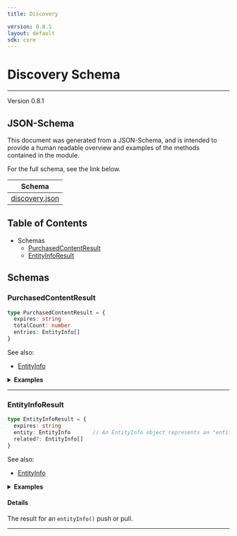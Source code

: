 ```yaml
---
title: Discovery

version: 0.8.1
layout: default
sdk: core
---
```

# Discovery Schema
---
Version 0.8.1


## JSON-Schema
This document was generated from a JSON-Schema, and is intended to provide a human readable overview and examples of the methods contained in the module.

For the full schema, see the link below.

| Schema |
|--------|
| [discovery.json](https://github.com/rdkcentral/firebolt-openrpc/blob/feature/badger-parity/src/schemas/discovery.json) |

## Table of Contents
 
 - Schemas
    - [PurchasedContentResult](#purchasedcontentresult)
    - [EntityInfoResult](#entityinforesult)


## Schemas

### PurchasedContentResult

```typescript
type PurchasedContentResult = {
  expires: string
  totalCount: number
  entries: EntityInfo[]
}
```

See also: 

 - [EntityInfo](../../schemas/entertainment#entityinfo)


<details>
  <summary><b>Examples</b></summary>

```json
```

</details>




---

### EntityInfoResult

```typescript
type EntityInfoResult = {
  expires: string
  entity: EntityInfo       // An EntityInfo object represents an "entity" on the platform. Currently, only entities of type `program` are supported. `programType` must be supplied to identify the program type.
  related?: EntityInfo[]
}
```

See also: 

 - [EntityInfo](../../schemas/entertainment#entityinfo)


<details>
  <summary><b>Examples</b></summary>

```json
```

</details>


#### Details

The result for an `entityInfo()` push or pull.


---


